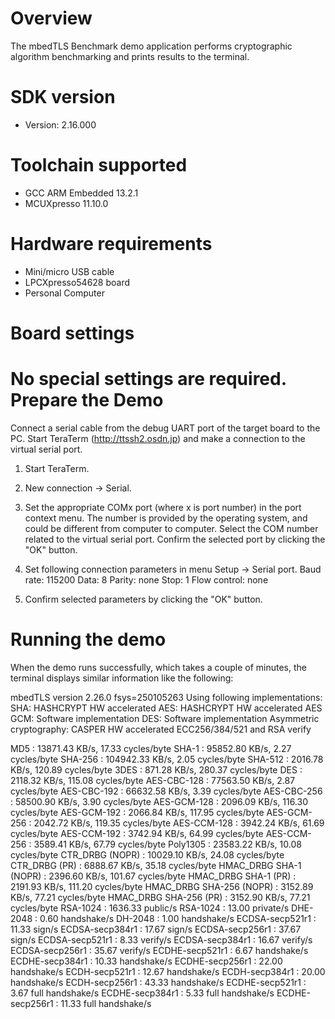 Overview
========
The mbedTLS Benchmark demo application performs cryptographic algorithm benchmarking and prints results to the
terminal.


SDK version
===========
- Version: 2.16.000

Toolchain supported
===================
- GCC ARM Embedded  13.2.1
- MCUXpresso  11.10.0

Hardware requirements
=====================
- Mini/micro USB cable
- LPCXpresso54628 board
- Personal Computer

Board settings
==============
No special settings are required.
Prepare the Demo
================
Connect a serial cable from the debug UART port of the target board to the PC. Start TeraTerm (http://ttssh2.osdn.jp)
and make a connection to the virtual serial port.

1. Start TeraTerm.

2. New connection -> Serial.

3. Set the appropriate COMx port (where x is port number) in the port context menu. The number is provided by the operating
   system, and could be different from computer to computer. Select the COM number related to the virtual
   serial port. Confirm the selected port by clicking the "OK" button.

4. Set following connection parameters in menu Setup -> Serial port.
        Baud rate:    115200
        Data:         8
        Parity:       none
        Stop:         1
        Flow control: none

5.  Confirm selected parameters by clicking the "OK" button.

Running the demo
================
When the demo runs successfully, which takes a couple of minutes, the terminal displays similar information like the following:

mbedTLS version 2.26.0
fsys=250105263
Using following implementations:
  SHA: HASHCRYPT HW accelerated
  AES: HASHCRYPT HW accelerated
  AES GCM: Software implementation
  DES: Software implementation
  Asymmetric cryptography: CASPER HW accelerated ECC256/384/521 and RSA verify

  MD5                      :  13871.43 KB/s,   17.33 cycles/byte
  SHA-1                    :  95852.80 KB/s,    2.27 cycles/byte
  SHA-256                  :  104942.33 KB/s,    2.05 cycles/byte
  SHA-512                  :  2016.78 KB/s,  120.89 cycles/byte
  3DES                     :  871.28 KB/s,  280.37 cycles/byte
  DES                      :  2118.32 KB/s,  115.08 cycles/byte
  AES-CBC-128              :  77563.50 KB/s,    2.87 cycles/byte
  AES-CBC-192              :  66632.58 KB/s,    3.39 cycles/byte
  AES-CBC-256              :  58500.90 KB/s,    3.90 cycles/byte
  AES-GCM-128              :  2096.09 KB/s,  116.30 cycles/byte
  AES-GCM-192              :  2066.84 KB/s,  117.95 cycles/byte
  AES-GCM-256              :  2042.72 KB/s,  119.35 cycles/byte
  AES-CCM-128              :  3942.24 KB/s,   61.69 cycles/byte
  AES-CCM-192              :  3742.94 KB/s,   64.99 cycles/byte
  AES-CCM-256              :  3589.41 KB/s,   67.79 cycles/byte
  Poly1305                 :  23583.22 KB/s,   10.08 cycles/byte
  CTR_DRBG (NOPR)          :  10029.10 KB/s,   24.08 cycles/byte
  CTR_DRBG (PR)            :  6888.67 KB/s,   35.18 cycles/byte
  HMAC_DRBG SHA-1 (NOPR)   :  2396.60 KB/s,  101.67 cycles/byte
  HMAC_DRBG SHA-1 (PR)     :  2191.93 KB/s,  111.20 cycles/byte
  HMAC_DRBG SHA-256 (NOPR) :  3152.89 KB/s,   77.21 cycles/byte
  HMAC_DRBG SHA-256 (PR)   :  3152.90 KB/s,   77.21 cycles/byte
  RSA-1024                 :  1636.33  public/s
  RSA-1024                 :   13.00 private/s
  DHE-2048                 :    0.60 handshake/s
  DH-2048                  :    1.00 handshake/s
  ECDSA-secp521r1          :   11.33 sign/s
  ECDSA-secp384r1          :   17.67 sign/s
  ECDSA-secp256r1          :   37.67 sign/s
  ECDSA-secp521r1          :    8.33 verify/s
  ECDSA-secp384r1          :   16.67 verify/s
  ECDSA-secp256r1          :   35.67 verify/s
  ECDHE-secp521r1          :    6.67 handshake/s
  ECDHE-secp384r1          :   10.33 handshake/s
  ECDHE-secp256r1          :   22.00 handshake/s
  ECDH-secp521r1           :   12.67 handshake/s
  ECDH-secp384r1           :   20.00 handshake/s
  ECDH-secp256r1           :   43.33 handshake/s
  ECDHE-secp521r1          :    3.67 full handshake/s
  ECDHE-secp384r1          :    5.33 full handshake/s
  ECDHE-secp256r1          :   11.33 full handshake/s
